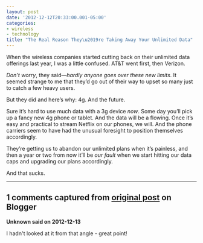 ```yaml
---
layout: post
date: '2012-12-12T20:33:00.001-05:00'
categories:
- wireless
- technology
title: "The Real Reason They\u2019re Taking Away Your Unlimited Data"
---
```



When the wireless companies started cutting back on their unlimited data offerings last year, I was a little confused. AT&T went first, then Verizon. 

*Don’t worry*, they said—*hardly anyone goes over these new limits*. It seemed strange to me that they’d go out of their way to upset so many just to catch a few heavy users. 

But they did and here’s why: 4g. And the future.

Sure it’s hard to use much data with a 3g device *now*. Some day you’ll pick up a fancy new 4g phone or tablet. And the data will be a flowing. Once it’s easy and practical to stream Netflix on our phones, we will. And the phone carriers seem to have had the unusual foresight to position themselves accordingly.

They’re getting us to abandon our unlimited plans when it’s painless, and then a year or two from now it’ll be *our fault* when we start hitting our data caps and upgrading our plans accordingly.

And that sucks.

---

## 1 comments captured from [original post](https://blog.wassupy.com/2012/12/the-real-reason-theyre-taking-away-your.html) on Blogger

**Unknown said on 2012-12-13**

I hadn't looked at it from that angle - great point!

